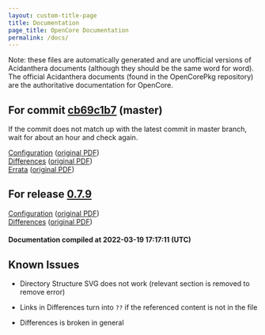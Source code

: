 ```yaml
---
layout: custom-title-page
title: Documentation
page_title: OpenCore Documentation
permalink: /docs/
---
```

Note: these files are automatically generated and are unofficial versions of Acidanthera documents (although they should be the same word for word). The official Acidanthera documents (found in the OpenCorePkg repository) are the authoritative documentation for OpenCore.

## For commit [cb69c1b7](https://github.com/acidanthera/OpenCorePkg/tree/cb69c1b7f4d56a5bb6a585efa1d7a2e689376a53) (master)

If the commit does not match up with the latest commit in master branch, wait for about an hour and check again.

[Configuration](latest/Configuration.html) ([original PDF](https://github.com/acidanthera/OpenCorePkg/blob/cb69c1b7f4d56a5bb6a585efa1d7a2e689376a53/Docs/Configuration.pdf))
<br>
[Differences](latest/Differences.html) ([original PDF](https://github.com/acidanthera/OpenCorePkg/blob/cb69c1b7f4d56a5bb6a585efa1d7a2e689376a53/Docs/Differences/Differences.pdf))
<br>
[Errata](latest/Errata.html) ([original PDF](https://github.com/acidanthera/OpenCorePkg/blob/cb69c1b7f4d56a5bb6a585efa1d7a2e689376a53/Docs/Errata/Errata.pdf))

## For release [0.7.9](https://github.com/acidanthera/OpenCorePkg/tree/0.7.9)

[Configuration](release/Configuration.html) ([original PDF](https://github.com/acidanthera/OpenCorePkg/blob/0.7.9/Docs/Configuration.pdf))
<br>
[Differences](release/Differences.html) ([original PDF](https://github.com/acidanthera/OpenCorePkg/blob/0.7.9/Docs/Differences/Differences.pdf))

#### Documentation compiled at 2022-03-19 17:17:11 (UTC)

## Known Issues

* Directory Structure SVG does not work (relevant section is removed to remove error)

* Links in Differences turn into `??` if the referenced content is not in the file

* Differences is broken in general
